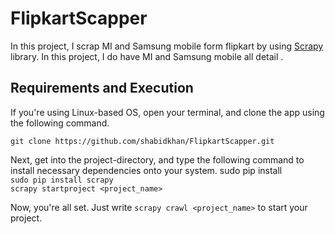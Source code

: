 # FlipkartScapper
In this project, I scrap MI and Samsung mobile form flipkart by using [Scrapy](https://scrapy.org/) library. In this project, I do have MI and Samsung mobile all detail .

<h2>Requirements and Execution</h2>
If you're using Linux-based OS, open your terminal, and clone the app using the following command. <br>

`git clone https://github.com/shabidkhan/FlipkartScapper.git`
<br>

Next, get into the project-directory, and type the following command to install necessary dependencies onto your system.
sudo pip install <br>
`sudo pip install scrapy`
<br>
`scrapy startproject <project_name>`

Now, you're all set. Just write `scrapy crawl <project_name>` to start your project. <br>
